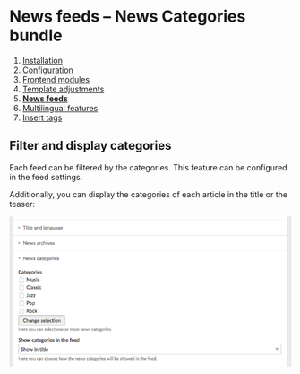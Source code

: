 # News feeds – News Categories bundle

1. [Installation](installation.md)
2. [Configuration](configuration.md)
3. [Frontend modules](frontend-modules.md)
4. [Template adjustments](template-adjustments.md)
5. [**News feeds**](news-feeds.md)
6. [Multilingual features](multilingual-features.md)
7. [Insert tags](insert-tags.md)


## Filter and display categories
   
Each feed can be filtered by the categories. This feature can be configured in the feed settings. 

Additionally, you can display the categories of each article in the title or the teaser:

![](images/feeds.png)
